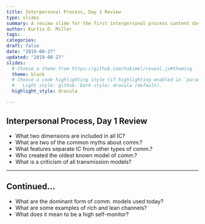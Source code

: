 ```yaml
---
title: Interpersonal Process, Day 1 Review
type: slides
summary: A review slide for the first interpersonal process content day
author: Kurtis D. Miller
tags:
categories: 
draft: false
date: "2019-08-27"
updated: "2019-08-27"
slides:
  # Choose a theme from https://github.com/hakimel/reveal.js#theming
  theme: black
  # Choose a code highlighting style (if highlighting enabled in `params.toml`)
  #   Light style: github. Dark style: dracula (default).
  highlight_style: dracula

---
```


Interpersonal Process, Day 1 Review
-----------------------------------

* What two dimensions are included in all IC?
* What are two of the common myths about comm.?
* What features separate IC from other types of comm.?
* Who created the oldest known model of comm.?
* What is a criticism of all transmission models?

---

Continued...
------------

* What are the dominant form of comm. models used today?
* What are some examples of rich and lean channels?
* What does it mean to be a high self-monitor?


